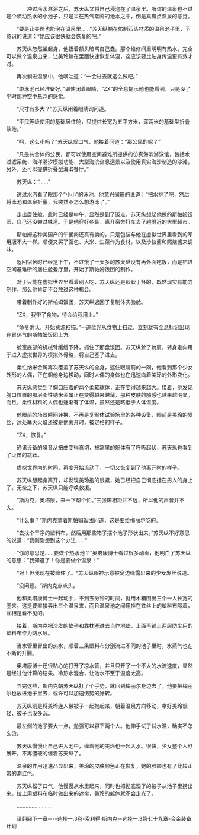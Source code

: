 <div class="read-content j_readContent" id="">
                <p>　　　　冲过冷水淋浴之后，苏天纵又将自己浸泡在了温泉里。所谓的温泉也不过是个流动热水的小池子，只是呆在热气蒸腾的池水之中，倒是真有点温泉的感觉。<p>　　“要是让美玲也能泡在温泉里……”苏天纵躺在仿制石头材质的温泉池子里，下意识的说道：“她应该很快就会恢复的吧。”<p>　　苏天纵忽然坐起身，他捂着额头暗骂自己蠢。那个维修间里明明有热水，完全可以做个温泉出来，让美玲躺在里面快速恢复体温，这应该要比贴身传温更有效才对。<p>　　再次躺进温泉中，他嘀咕道：“一会进去就这么做吧。”<p>　　“游泳池已经准备好。”即使闭着眼睛，“ZX”的全息提示他也能看到，只是没了平时那种空中悬浮的感觉。<p>　　“尺寸有多大？”苏天纵闭着眼睛询问道。<p>　　“平民等级使用的基础居住舱，只提供长宽为五平方米，深两米的基础型折叠泳池。”<p>　　“呵，这么小吗？”苏天纵叹口气，他接着问道：“那公民的呢？”<p>　　“凡是共合体的公民，都可以使用空间避难所提供的仿真海滨游泳馆，包括水过滤系统、海洋潮汐模拟功能、大型海滨全息远景以及使用真实海沙制造的沙滩，另外，还可以提供折叠型海滨餐厅。”<p>　　苏天纵：“……”<p>　　透过水汽看了眼那个“小小”的泳池，他意兴阑珊的说道：“把水排了吧，然后将泳池和温泉折叠，我突然不怎么想游泳了。”<p>　　走出居住舱，此时已经是中午，显然是到了饭点。苏天纵想起他做的斯帕姆饭团，自己还没尝过味道。于是他穿好冬装，离开宿舍打车去了趟附近的大型超市。<p>　　斯帕姆这种美国产的午餐肉还真有卖的，只是包装与他在虚拟世界里看到的军用版不大一样。顺便又买了面包、大米、生菜作为食材，以及沙拉酱和照烧酱来调味。<p>　　返回宿舍时已经是下午，不过饿了一天多的苏天纵没有再外面吃饭，而是钻进空间避难所的居住舱餐厅里，开始了斯帕姆饭团的制作。<p>　　对于只能在虚拟世界里看着别人吃，苏天纵还是耿耿于怀的，既然现实有能力制作，那么他肯定不会放过这种机会。<p>　　带着制作好的斯帕姆饭团，苏天纵返回了复制体实验舱。<p>　　“ZX，我带了食物，待会给我用上。”<p>　　“命令确认，开始资源扫描。”一道蓝光从食物上扫过，立刻就有全息标记出现在冒热气的斯帕姆饭团上方。<p>　　舱室底部的机械臂缓缓下降，抓住了那盘饭团。苏天纵耸了耸肩，转身走向用于进入虚拟世界的模拟外骨骼，将自己塞了进去。<p>　　柔性纳米金属再次覆盖了苏天纵的全身，遮住眼睛前的一刻，他看到那个少女外形的人偶，正在朝他身边移动，同时人偶的身体也在迅速向着美玲的外形变化。<p>　　苏天纵感觉到了胸口压着的两个柔软球体，正在变得越来越大。接着，他发现胸口位置的那层柔性纳米金属正在变得越来越薄，那种皮肤的触感也越来越明显。而且，柔性材料的人偶也逐渐有了体温，虽然还是略低于人体温度。<p>　　他眼前的场景瞬间转换，不再是复制体试验场里的各种设备，眼前是美玲的发丝，远处篝火火焰还被是他离开时，被定格的样子。<p>　　“ZX，恢复。”<p>　　通讯设备的噪音从扭曲变得真切，被窝里的躯体有了呼吸起伏，苏天纵也看到了火苗的跳跃。<p>　　虚拟世界内的时间，再度开始流动了，一切又恢复到了他离开时的样子。<p>　　苏天纵想起身离开，却发现美玲抱的很紧，她已经把自己彻底挂在男人的身上了。无奈之下，苏天纵只能呼唤救援。<p>　　“斯内克，奥塔康，来一下帮个忙。”三张床相距并不远，所以他的声音并不大。<p>　　“什么事？”斯内克拿着斯帕姆饭团问道，这是要给梅丽尔吃的。<p>　　“去找个干净的塑料布，然后用那些箱子摆个池子形状出来。”苏天纵不好意思的说道：“我刚刚想到这个办法……“<p>　　“你的意思是……要做个热水池？“奥塔康博士看过很多动画，他明白了苏天纵的意思：”我知道了！你是要做个温泉！“<p>　　“对！但我现在被缠住了。“苏天纵眼神示意被窝边缘露出来的少女发丝说道。<p>　　“没问题。“斯内克点点头。<p>　　他和奥塔康博士一起动手，不到五分钟的时间，就用木箱围出三个一人长宽的圈来。这是要直接弄出三个温泉来，而且温泉池之间用挂在铁丝上的塑料布隔着，互相是看不见的。<p>　　接着，斯内克把沙发的垫子和靠枕塞进去当作地垫，上面再铺上两层防尘用的塑料布作为防水层。<p>　　当水管里冒出的热水，顺着三条塑料布分别流进不同的池子里时，水蒸气也在不断的升腾。<p>　　奥塔康博士还很贴心的打开了凉水管，并且只开了一个不大的水流速度，显然是经过他计算的结果。冷热水混合，让池水不至于温度太高。<p>　　弄完这些，斯内克朝苏天纵打了个手势，就回到梅丽尔身边去了。他要把梅丽尔也放进池子里去，或许可以加速伤势的好转。<p>　　苏天纵则是将美玲连人带被子一起抱起来，朝着温泉方向移动，幸好美玲很轻，被子也没多沉。<p>　　最左侧的池子要大一点，勉强可以容下两个人。他伸手试了试水温，确实不怎么烫。<p>　　苏天纵慢慢让自己进入池中，缠着他的美玲也一起入水。很快，少女整个人舒展开，不再僵硬的缠着苏天纵了。<p>　　温泉的作用迅速凸显出来，美玲的皮肤颜色正在恢复，她的脸颊也有了比较正常的潮红色。<p>　　苏天纵松了口气，他慢慢从水里起来，同时也把彻底湿了的被子从池子里捞出来。拉上用塑料布临时做出来的遮帘，美玲的躯体就不会走光了。<p>　　……………………<p>　　请翻阅下一章----选择一.3卷-索利得·斯内克--选择一.3第七十九章-合金装备计划<p> 
            </div>